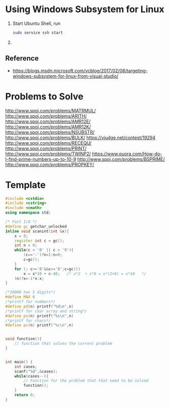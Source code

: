 # Using Windows Subsystem for Linux 
1.	Start Ubuntu Shell, run 
	```sh
	sudo service ssh start
	```
2. 

## Reference 

* https://blogs.msdn.microsoft.com/vcblog/2017/02/08/targeting-windows-subsystem-for-linux-from-visual-studio/


# Problems to Solve

http://www.spoj.com/problems/MATRMUL/
http://www.spoj.com/problems/ARITH/
http://www.spoj.com/problems/AMR12E/
http://www.spoj.com/problems/AMR12K/
http://www.spoj.com/problems/NSUBSTR/
http://www.spoj.com/problems/BULK/
https://vjudge.net/contest/19294
http://www.spoj.com/problems/RECEQU/
http://www.spoj.com/problems/PRINT/
http://www.spoj.com/problems/TWINP2/
https://www.quora.com/How-do-I-find-prime-numbers-up-to-10-9
http://www.spoj.com/problems/BSPRIME/
http://www.spoj.com/problems/PROPKEY/


# Template

```c++
#include <cstdio>
#include <cstring>
#include <cmath>
using namespace std;

/* Fast I/O */
#define gc getchar_unlocked
inline void scanint(int &x){
	x = 0;
	register int c = gc();
	int n = 0;
	while(c < '0' || c > '9'){
		(c=='-')?n=1:n=0;
		c=gc();
	}
	for (; c>='0'&&c<='9';c=gc())
		x = x*10 + c-48;   /* x*2  + x*8 = x*(2+8) = x*10   */
	(n)?x=-1*x:x;
}

/*10000 has 5 digits*/
#define MAX 6
/*printf for numbers*/
#define pd(n) printf("%d\n",n)
/*printf for char array and string*/
#define ps(n) printf("%s\n",n)
/*printf for chars*/
#define pc(n) printf("%c\n",n)


void function(){
	// function that solves the current problem
}


int main() {
	int cases;
	scanf("%d",&cases);
	while(cases--){
		// Function for the problem that that need to be solved
		function();
	}
	return 0;
}

```
